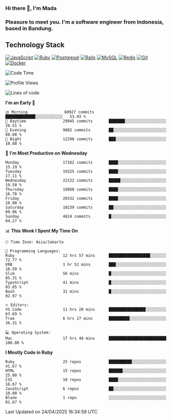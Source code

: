 ### Hi there 👋, I'm Mada
### Pleasure to meet you. I'm a software engineer from Indonesia, based in Bandung.

## Technology Stack

[![JavaScript](https://img.shields.io/badge/-JavaScript-%23F7DF1C?style=flat-square&logo=javascript&logoColor=000000&labelColor=%23F7DF1C&color=%23FFCE5A)](https://www.javascript.com/)
[![Ruby](https://img.shields.io/badge/Ruby-CC342D?style=flat-square&logo=ruby&logoColor=white)](https://www.ruby-lang.org/en/)
[![Postgresql](https://img.shields.io/badge/PostgreSQL-316192?style=flat-square&logo=postgresql&logoColor=ffffff)](https://www.postgresql.org/)
[![Rails](https://img.shields.io/badge/Ruby_on_Rails-CC0000?style=flat-square&logo=ruby-on-rails&logoColor=white)](https://rubyonrails.org/)
[![MySQL](https://img.shields.io/badge/-MySQL-4479A1?style=flat-square&logo=MySQL&logoColor=ffffff)](https://www.mysql.com/)
[![Redis](https://img.shields.io/badge/-Redis-DC382D?style=flat-square&logo=Redis&logoColor=ffffff)](https://redis.io/)
[![Git](https://img.shields.io/badge/-Git-%23F05032?style=flat-square&logo=git&logoColor=%23ffffff)](https://git-scm.com/)
[![Docker](https://img.shields.io/badge/-Docker-2496ED?style=flat-square&logo=docker&logoColor=ffffff)](https://www.docker.com/)
<!--
**madaarya/madaarya** is a ✨ _special_ ✨ repository because its `README.md` (this file) appears on your GitHub profile.

Here are some ideas to get you started:

- 🔭 I’m currently working on ...
- 🌱 I’m currently learning ...
- 👯 I’m looking to collaborate on ...
- 🤔 I’m looking for help with ...
- 💬 Ask me about ...
- 📫 How to reach me: ...
- 😄 Pronouns: ...
- ⚡ Fun fact: ...
-->
<!--START_SECTION:waka-->
![Code Time](http://img.shields.io/badge/Code%20Time-7%2C226%20hrs%2012%20mins-blue)

![Profile Views](http://img.shields.io/badge/Profile%20Views-0-blue)

![Lines of code](https://img.shields.io/badge/From%20Hello%20World%20I%27ve%20Written-50.7%20million%20lines%20of%20code-blue)

**I'm an Early 🐤** 

```text
🌞 Morning                60927 commits       █████████████░░░░░░░░░░░░   53.93 % 
🌆 Daytime                29945 commits       ███████░░░░░░░░░░░░░░░░░░   26.51 % 
🌃 Evening                9802 commits        ██░░░░░░░░░░░░░░░░░░░░░░░   08.68 % 
🌙 Night                  12290 commits       ███░░░░░░░░░░░░░░░░░░░░░░   10.88 % 
```
📅 **I'm Most Productive on Wednesday** 

```text
Monday                   17162 commits       ████░░░░░░░░░░░░░░░░░░░░░   15.19 % 
Tuesday                  19325 commits       ████░░░░░░░░░░░░░░░░░░░░░   17.11 % 
Wednesday                22122 commits       █████░░░░░░░░░░░░░░░░░░░░   19.58 % 
Thursday                 18960 commits       ████░░░░░░░░░░░░░░░░░░░░░   16.78 % 
Friday                   20332 commits       ████░░░░░░░░░░░░░░░░░░░░░   18.00 % 
Saturday                 10239 commits       ██░░░░░░░░░░░░░░░░░░░░░░░   09.06 % 
Sunday                   4824 commits        █░░░░░░░░░░░░░░░░░░░░░░░░   04.27 % 
```


📊 **This Week I Spent My Time On** 

```text
🕑︎ Time Zone: Asia/Jakarta

💬 Programming Languages: 
Ruby                     12 hrs 57 mins      ██████████████████░░░░░░░   72.77 % 
ERB                      1 hr 52 mins        ███░░░░░░░░░░░░░░░░░░░░░░   10.50 % 
Slim                     56 mins             █░░░░░░░░░░░░░░░░░░░░░░░░   05.31 % 
TypeScript               41 mins             █░░░░░░░░░░░░░░░░░░░░░░░░   03.85 % 
Bash                     31 mins             █░░░░░░░░░░░░░░░░░░░░░░░░   02.97 % 

🔥 Editors: 
VS Code                  11 hrs 20 mins      ████████████████░░░░░░░░░   63.69 % 
Trae                     6 hrs 27 mins       █████████░░░░░░░░░░░░░░░░   36.31 % 

💻 Operating System: 
Mac                      17 hrs 48 mins      █████████████████████████   100.00 % 
```

**I Mostly Code in Ruby** 

```text
Ruby                     25 repos            ██████████░░░░░░░░░░░░░░░   41.67 % 
HTML                     15 repos            ██████░░░░░░░░░░░░░░░░░░░   25.00 % 
CSS                      10 repos            ████░░░░░░░░░░░░░░░░░░░░░   16.67 % 
JavaScript               6 repos             ██░░░░░░░░░░░░░░░░░░░░░░░   10.00 % 
Blade                    1 repo              ░░░░░░░░░░░░░░░░░░░░░░░░░   01.67 % 
```




 Last Updated on 24/04/2025 16:34:59 UTC
<!--END_SECTION:waka-->
